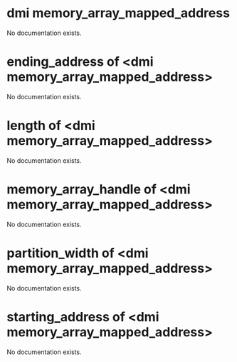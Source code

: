 # dmi memory_array_mapped_address

No documentation exists.

# ending_address of &lt;dmi memory_array_mapped_address&gt;

No documentation exists.

# length of &lt;dmi memory_array_mapped_address&gt;

No documentation exists.

# memory_array_handle of &lt;dmi memory_array_mapped_address&gt;

No documentation exists.

# partition_width of &lt;dmi memory_array_mapped_address&gt;

No documentation exists.

# starting_address of &lt;dmi memory_array_mapped_address&gt;

No documentation exists.
